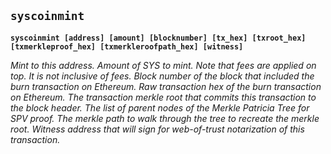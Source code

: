 ## **`syscoinmint`**

**`syscoinmint [address] [amount] [blocknumber] [tx_hex] [txroot_hex] [txmerkleproof_hex] [txmerkleroofpath_hex] [witness]`**
<address> Mint to this address.
<amount> Amount of SYS to mint. Note that fees are applied on top. It is not inclusive of fees.
<blocknumber> Block number of the block that included the burn transaction on Ethereum.
<tx_hex> Raw transaction hex of the burn transaction on Ethereum.
<txroot_hex> The transaction merkle root that commits this transaction to the block header.
<txmerkleproof_hex> The list of parent nodes of the Merkle Patricia Tree for SPV proof.
<txmerkleroofpath_hex> The merkle path to walk through the tree to recreate the merkle root.
<witness> Witness address that will sign for web-of-trust notarization of this transaction.
